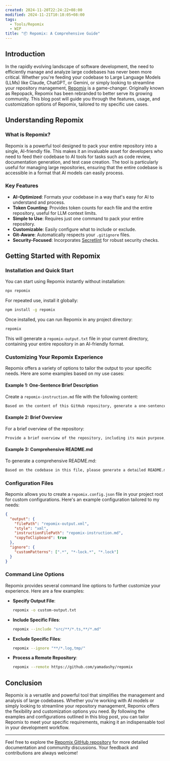```yaml
---
created: 2024-11-20T22:24:22+08:00
modified: 2024-11-21T10:18:05+08:00
tags:
  - Tools/Repomix
  - WIP
title: "📦 Repomix: A Comprehensive Guide"
---
```


## Introduction

In the rapidly evolving landscape of software development, the need to efficiently manage and analyze large codebases has never been more critical. Whether you're feeding your codebase to Large Language Models (LLMs) like Claude, ChatGPT, or Gemini, or simply looking to streamline your repository management, [Repomix](https://github.com/yamadashy/repomix) is a game-changer. Originally known as Repopack, Repomix has been rebranded to better serve its growing community. This blog post will guide you through the features, usage, and customization options of Repomix, tailored to my specific use cases.

## Understanding Repomix

### What is Repomix?

Repomix is a powerful tool designed to pack your entire repository into a single, AI-friendly file. This makes it an invaluable asset for developers who need to feed their codebase to AI tools for tasks such as code review, documentation generation, and test case creation. The tool is particularly useful for managing large repositories, ensuring that the entire codebase is accessible in a format that AI models can easily process.

### Key Features

- **AI-Optimized**: Formats your codebase in a way that's easy for AI to understand and process.
- **Token Counting**: Provides token counts for each file and the entire repository, useful for LLM context limits.
- **Simple to Use**: Requires just one command to pack your entire repository.
- **Customizable**: Easily configure what to include or exclude.
- **Git-Aware**: Automatically respects your `.gitignore` files.
- **Security-Focused**: Incorporates [Secretlint](https://github.com/secretlint/secretlint) for robust security checks.

## Getting Started with Repomix

### Installation and Quick Start

You can start using Repomix instantly without installation:

```bash
npx repomix
```

For repeated use, install it globally:

```bash
npm install -g repomix
```

Once installed, you can run Repomix in any project directory:

```bash
repomix
```

This will generate a `repomix-output.txt` file in your current directory, containing your entire repository in an AI-friendly format.

### Customizing Your Repomix Experience

Repomix offers a variety of options to tailor the output to your specific needs. Here are some examples based on my use cases:

#### Example 1: One-Sentence Brief Description

Create a `repomix-instruction.md` file with the following content:

```markdown
Based on the content of this GitHub repository, generate a one-sentence brief description. The description should highlight the main purpose and key features of the repository.
```

#### Example 2: Brief Overview

For a brief overview of the repository:

```markdown
Provide a brief overview of the repository, including its main purpose, key features, and any notable technologies or frameworks used.
```

#### Example 3: Comprehensive README.md

To generate a comprehensive README.md:

```markdown
Based on the codebase in this file, please generate a detailed README.md that includes an overview of the project, its main features, setup instructions, and usage examples.
```

### Configuration Files

Repomix allows you to create a `repomix.config.json` file in your project root for custom configurations. Here's an example configuration tailored to my needs:

```json
{
  "output": {
    "filePath": "repomix-output.xml",
    "style": "xml",
    "instructionFilePath": "repomix-instruction.md",
    "copyToClipboard": true
  },
  "ignore": {
    "customPatterns": [".*", "*-lock.*", "*.lock"]
  }
}
```

### Command Line Options

Repomix provides several command line options to further customize your experience. Here are a few examples:

- **Specify Output File**:

  ```bash
  repomix -o custom-output.txt
  ```

- **Include Specific Files**:

  ```bash
  repomix --include "src/**/*.ts,**/*.md"
  ```

- **Exclude Specific Files**:

  ```bash
  repomix --ignore "**/*.log,tmp/"
  ```

- **Process a Remote Repository**:

  ```bash
  repomix --remote https://github.com/yamadashy/repomix
  ```

## Conclusion

Repomix is a versatile and powerful tool that simplifies the management and analysis of large codebases. Whether you're working with AI models or simply looking to streamline your repository management, Repomix offers the flexibility and customization options you need. By following the examples and configurations outlined in this blog post, you can tailor Repomix to meet your specific requirements, making it an indispensable tool in your development workflow.

---

Feel free to explore the [Repomix GitHub repository](https://github.com/yamadashy/repomix) for more detailed documentation and community discussions. Your feedback and contributions are always welcome!

